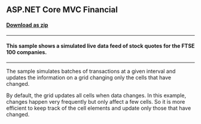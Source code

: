## ASP.NET Core MVC Financial
#### [Download as zip](https://downgit.github.io/#/home?url=https://github.com/GrapeCity/ComponentOne-ASPNET-MVC-Samples/tree/master/HowTo/FlexGrid/Financial/Financial)
____
#### This sample shows a simulated live data feed of stock quotes for the FTSE 100 companies.
____
The sample simulates batches of transactions at a given interval and updates
the information on a grid changing only the cells that have changed.

By default, the grid updates all cells when data changes. In this example,
changes happen very frequently but only affect a few cells. So it is
more efficient to keep track of the cell elements and update only those
that have changed.
